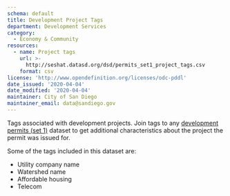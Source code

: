```yaml
---
schema: default
title: Development Project Tags
department: Development Services
category:
  - Economy & Community
resources:
  - name: Project tags
    url: >-
      http://seshat.datasd.org/dsd/permits_set1_project_tags.csv
    format: csv
license: 'http://www.opendefinition.org/licenses/odc-pddl'
date_issued: '2020-04-04'
date_modified: '2020-04-04'
maintainer: City of San Diego
maintainer_email: data@sandiego.gov
---
```

Tags associated with development projects. Join tags to any [development permits (set 1)](/datasets/development-permits-set1/) dataset to get additional characteristics about the project the permit was issued for.

<!-- more -->

Some of the tags included in this dataset are:

- Utility company name
- Watershed name
- Affordable housing
- Telecom